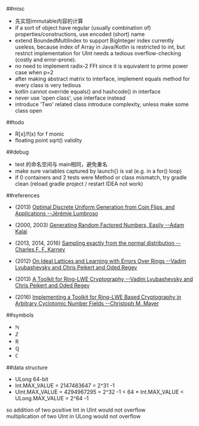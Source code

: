 ##misc
- 先实现immutable内容的计算  
- if a sort of object have regular (usually combination of) properties/constructions, use encoded (short) name  
- extend BoundedMultiIndex to support BigInteger index currently useless, because index of Array in Java/Kotlin is restricted to int, but restrict implementation for UInt needs a tedious overflow-checking (costly and error-prone).
- no need to implement radix-2 FFt since it is equivalent to prime power case when p=2
- after making abstract matrix to interface, implement equals method for every class is very tedious
- kotlin cannot override equals() and hashcode() in interface
- never use 'open class', use interface instead
- introduce 'Two' related class introduce complexity, unless make some class open

##todo
- R[x]/f(x) for f monic
- floating point sqrt() validity
    

##debug  
- test 的命名空间与 main相同，避免重名
- make sure variables captured by launch{} is val (e.g. in a for() loop)
- if 0 containers and 2 tests were Method or class mismatch, try gradle clean (reload gradle project / restart IDEA not work) 

##references
- (2013) [Optimal Discrete Uniform Generation from Coin Flips, and Applications --Jérémie Lumbroso](https://arxiv.org/abs/1304.1916)
- (2000, 2003) [Generating Random Factored Numbers, Easily --Adam Kalai](http://citeseerx.ist.psu.edu/viewdoc/download?doi=10.1.1.135.8031&rep=rep1&type=pdf)
- (2013, 2014, 2016) [Sampling exactly from the normal distribution --Charles F. F. Karney](https://arxiv.org/abs/1303.6257)

- (2012) [On Ideal Lattices and Learning with Errors Over Rings --Vadim Lyubashevsky and Chris Peikert and Oded Regev](https://eprint.iacr.org/2012/230)
- (2013) [A Toolkit for Ring-LWE Cryptography --Vadim Lyubashevsky and Chris Peikert and Oded Regev](https://eprint.iacr.org/2013/293)
- (2016) [Implementing a Toolkit for Ring-LWE Based Cryptography in Arbitrary Cyclotomic Number Fields --Christoph M. Mayer](https://eprint.iacr.org/2016/049)

##symbols
- ℕ
- ℤ
- ℝ
- ℚ
- ℂ

##data structure
- ULong 64-bit
- Int.MAX_VALUE = 2147483647 = 2^31 -1
- UInt.MAX_VALUE = 4294967295 = 2^32 -1 < 64 * Int.MAX_VALUE < ULong.MAX_VALUE = 2^64 -1

so addition of two positive Int in UInt would not overflow  
multiplication of two UInt in ULong would not overflow  